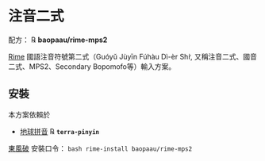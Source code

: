 # 注音二式

配方： ℞ **baopaau/rime-mps2**

[Rime](http://rime.im) 國語注音符號第二式（Guóyǔ Jùyīn Fúhàu Dì-èr Shr̀, 又稱注音二式、國音二式、MPS2、Secondary Bopomofo等）輸入方案。

## 安裝

本方案依賴於

  - [地球拼音](https://github.com/rime/rime-terra-pinyin) ℞ **`terra-pinyin`**

[東風破](https://github.com/rime/plum) 安裝口令： `bash rime-install baopaau/rime-mps2`
